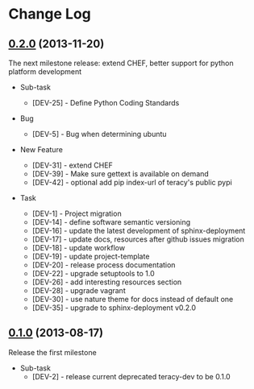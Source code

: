 Change Log
==========

[0.2.0]() (2013-11-20)
----------------------

The next milestone release: extend CHEF, better support for python platform development

- Sub-task
    + [DEV-25] - Define Python Coding Standards

- Bug
    + [DEV-5] - Bug when determining ubuntu

- New Feature
    + [DEV-31] - extend CHEF
    + [DEV-39] - Make sure gettext is available on demand
    + [DEV-42] - optional add pip index-url of teracy's public pypi

- Task
    + [DEV-1] - Project migration
    + [DEV-14] - define software semantic versioning
    + [DEV-16] - update the latest development of sphinx-deployment
    + [DEV-17] - update docs, resources after github issues migration
    + [DEV-18] - update workflow
    + [DEV-19] - update project-template
    + [DEV-20] - release process documentation
    + [DEV-22] - upgrade setuptools to 1.0
    + [DEV-26] - add interesting resources section
    + [DEV-28] - upgrade vagrant
    + [DEV-30] - use nature theme for docs instead of default one
    + [DEV-35] - upgrade to sphinx-deployment v0.2.0


[0.1.0]() (2013-08-17)
----------------------

Release the first milestone

- Sub-task
    + [DEV-2] - release current deprecated teracy-dev to be 0.1.0

[0.1.0]: https://issues.teracy.org/secure/ReleaseNote.jspa?projectId=10400&version=10000

[0.2.0]: https://issues.teracy.org/secure/ReleaseNote.jspa?projectId=10400&version=10002

